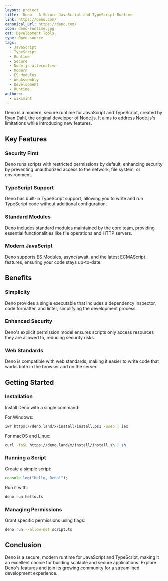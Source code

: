 ```yaml
---
layout: project
title:  Deno - A Secure JavaScript and TypeScript Runtime
link: https://deno.com/
canonical_url: https://deno.com/
icon: deno-runtime.jpg
cat: Development Tools
type: Open-source
tags: 
  - JavaScript
  - TypeScript
  - Runtime
  - Secure
  - Node.js alternative
  - Modern
  - ES Modules
  - WebAssembly
  - Development
  - Runtime
authors:
  - wikimint
---
```


Deno is a modern, secure runtime for JavaScript and TypeScript, created by Ryan Dahl, the original developer of Node.js. It aims to address Node.js's limitations while introducing new features.

## Key Features

### Security First

Deno runs scripts with restricted permissions by default, enhancing security by preventing unauthorized access to the network, file system, or environment.

### TypeScript Support

Deno has built-in TypeScript support, allowing you to write and run TypeScript code without additional configuration.

### Standard Modules

Deno includes standard modules maintained by the core team, providing essential functionalities like file operations and HTTP servers.

### Modern JavaScript

Deno supports ES Modules, async/await, and the latest ECMAScript features, ensuring your code stays up-to-date.

## Benefits

### Simplicity

Deno provides a single executable that includes a dependency inspector, code formatter, and linter, simplifying the development process.

### Enhanced Security

Deno's explicit permission model ensures scripts only access resources they are allowed to, reducing security risks.

### Web Standards

Deno is compatible with web standards, making it easier to write code that works both in the browser and on the server.

## Getting Started

### Installation

Install Deno with a single command:

For Windows:
```sh
iwr https://deno.land/x/install/install.ps1 -useb | iex
```

For macOS and Linux:
```sh
curl -fsSL https://deno.land/x/install/install.sh | sh
```

### Running a Script

Create a simple script:
```javascript
console.log("Hello, Deno!");
```
Run it with:
```sh
deno run hello.ts
```

### Managing Permissions

Grant specific permissions using flags:
```sh
deno run --allow-net script.ts
```

## Conclusion

Deno is a secure, modern runtime for JavaScript and TypeScript, making it an excellent choice for building scalable and secure applications. Explore Deno's features and join its growing community for a streamlined development experience.